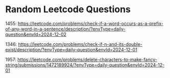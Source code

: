# Random Leetcode Questions 
1455: https://leetcode.com/problems/check-if-a-word-occurs-as-a-prefix-of-any-word-in-a-sentence/description/?envType=daily-question&envId=2024-12-02

1346: https://leetcode.com/problems/check-if-n-and-its-double-exist/description/?envType=daily-question&envId=2024-12-01

1957: https://leetcode.com/problems/delete-characters-to-make-fancy-string/submissions/1472189924/?envType=daily-question&envId=2024-12-01
